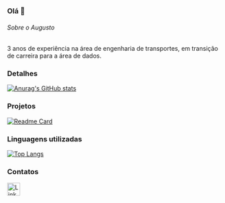 ### Olá 👋

###### Sobre o Augusto
3 anos de experiência na área de engenharia de transportes, em transição de carreira para a área de dados.


### Detalhes

[![Anurag's GitHub stats](https://github-readme-stats.vercel.app/api?username=Taakkoo&show_icons=true&theme=dark)](github.com/Taakkoo)

### Projetos

[![Readme Card](https://github-readme-stats.vercel.app/api/pin/?username=Taakkoo&repo=Projeto&theme=dark)](https://github.com/Taakkoo/Projeto)


### Linguagens utilizadas

[![Top Langs](https://github-readme-stats.vercel.app/api/top-langs/?username=Taakkoo&layout=compact)](https://github.com/Taakkoo/Projeto)

### Contatos

[<img src='https://img.shields.io/badge/LinkedIn-0077B5?style=for-the-badge&logo=linkedin&logoColor=white' alt='Linkedin' height='30'>](https://www.linkedin.com/in/augusto-tako)

